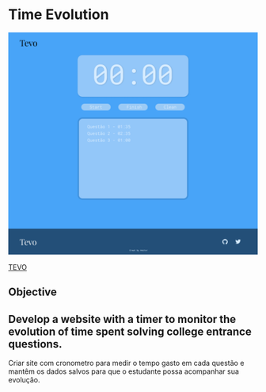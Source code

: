 # Time Evolution
[![Site main page](https://github.com/heitor42/Time-Evolution/blob/master/Main-page.png?raw=true)](https://heitor42.github.io/Time-Evolution/)

[TEVO](https://heitor42.github.io/Time-Evolution/)

## Objective

Develop a website with a timer to monitor the evolution of time spent solving college entrance questions.
---

Criar site com cronometro para medir o tempo gasto em cada questão e mantêm os dados salvos para que o estudante possa acompanhar sua evolução.

